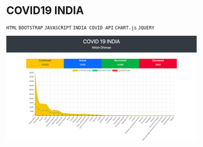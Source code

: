 # COVID19 INDIA

 `HTML`
 `BOOTSTRAP`
 `JAVASCRIPT`
 `INDIA COVID API`
 `CHART.js`
 `JQUERY`


![IMAGE](./COVID.png)
